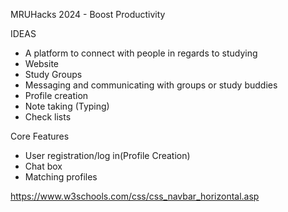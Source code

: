 MRUHacks  2024 - Boost Productivity

IDEAS 
- A platform to connect with people  in regards to studying 
- Website 
- Study Groups 
- Messaging and communicating with groups or study buddies 
- Profile creation
- Note taking (Typing)
- Check lists 

Core Features 
- User registration/log in(Profile Creation)
- Chat box 
- Matching profiles 















https://www.w3schools.com/css/css_navbar_horizontal.asp
